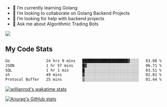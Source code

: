
- 🌱 I’m currently learning Golang
- 👯 I’m looking to collaborate on Golang Backend Projects
- 🤔 I’m looking for help with backend projects
- 💬 Ask me about Algorithmic Trading Bots

![](https://github-profile-trophy.vercel.app/?username=kevinbarrero)

## My Code Stats

<!--START_SECTION:waka-->

```txt
Go                24 hrs 9 mins   ████████████████████▓░░░░   83.08 %
JSON              1 hr 57 mins    █▓░░░░░░░░░░░░░░░░░░░░░░░   06.71 %
SQL               1 hr 1 min      █░░░░░░░░░░░░░░░░░░░░░░░░   03.51 %
sh                49 mins         ▓░░░░░░░░░░░░░░░░░░░░░░░░   02.81 %
Protocol Buffer   25 mins         ▒░░░░░░░░░░░░░░░░░░░░░░░░   01.44 %
```

<!--END_SECTION:waka-->

[![willianrod's wakatime stats](https://github-readme-stats.vercel.app/api/wakatime?username=holdandup&layout=compact&theme=react&custom_title=Wakatime%20All%20Time%20Stats&langs_count=8)](https://github.com/anuraghazra/github-readme-stats)

[![Anurag's GitHub stats](https://github-readme-stats.vercel.app/api?username=Kevinbarrero)](https://github.com/anuraghazra/github-readme-stats)




